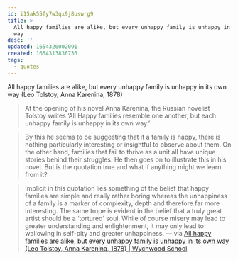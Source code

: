 ```yaml
---
id: i15ak55fy7w3qx9j8uswrg9
title: >-
  All happy families are alike, but every unhappy family is unhappy in its own
  way
desc: ''
updated: 1654320002091
created: 1654313836736
tags:
  - quotes
---
```


All happy families are alike, but every unhappy family is unhappy in its own way (Leo Tolstoy, Anna Karenina, 1878)

> At the opening of his novel Anna Karenina, the Russian novelist Tolstoy writes ‘All Happy families resemble one another, but each unhappy family is unhappy in its own way.’

> By this he seems to be suggesting that if a family is happy, there is nothing particularly interesting or insightful to observe about them. On the other hand, families that fail to thrive as a unit all have unique stories behind their struggles. He then goes on to illustrate this in his novel. But is the quotation true and what if anything might we learn from it?

> Implicit in this quotation lies something of the belief that happy families are simple and really rather boring whereas the unhappiness of a family is a marker of complexity, depth and therefore far more interesting. The same trope is evident in the belief that a truly great artist should be a ‘tortured’ soul. While of course misery may lead to greater understanding and enlightenment, it may only lead to wallowing in self-pity and greater unhappiness. — via [All happy families are alike, but every unhappy family is unhappy in its own way (Leo Tolstoy, Anna Karenina, 1878) | Wychwood School](https://wychwoodschool.org/blogs/all-happy-families-are-alike/)
